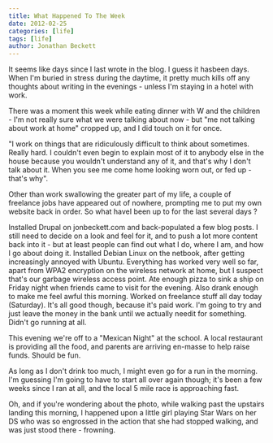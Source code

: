 ```yaml
---
title: What Happened To The Week
date: 2012-02-25
categories: [life]
tags: [life]
author: Jonathan Beckett
---
```


It seems like days since I last wrote in the blog. I guess it hasbeen days. When I'm buried in stress during the daytime, it pretty much kills off any thoughts about writing in the evenings - unless I'm staying in a hotel with work.

There was a moment this week while eating dinner with W and the children - I'm not really sure what we were talking about now - but "me not talking about work at home" cropped up, and I did touch on it for once.

"I work on things that are ridiculously difficult to think about sometimes. Really hard. I couldn't even begin to explain most of it to anybody else in the house because you wouldn't understand any of it, and that's why I don't talk about it. When you see me come home looking worn out, or fed up - that's why".

Other than work swallowing the greater part of my life, a couple of freelance jobs have appeared out of nowhere, prompting me to put my own website back in order. So what haveI been up to for the last several days ?

Installed Drupal on jonbeckett.com and back-populated a few blog posts. I still need to decide on a look and feel for it, and to push a lot more content back into it - but at least people can find out what I do, where I am, and how I go about doing it. Installed Debian Linux on the netbook, after getting increasingly annoyed with Ubuntu. Everything has worked very well so far, apart from WPA2 encryption on the wireless network at home, but I suspect that's our garbage wireless access point. Ate enough pizza to sink a ship on Friday night when friends came to visit for the evening. Also drank enough to make me feel awful this morning. Worked on freelance stuff all day today (Saturday). It's all good though, because it's paid work. I'm going to try and just leave the money in the bank until we actually needit for something. Didn't go running at all.

This evening we're off to a "Mexican Night" at the school. A local restaurant is providing all the food, and parents are arriving en-masse to help raise funds. Should be fun.

As long as I don't drink too much, I might even go for a run in the morning. I'm guessing I'm going to have to start all over again though; it's been a few weeks since I ran at all, and the local 5 mile race is approaching fast.

Oh, and if you're wondering about the photo, while walking past the upstairs landing this morning, I happened upon a little girl playing Star Wars on her DS who was so engrossed in the action that she had stopped walking, and was just stood there - frowning.